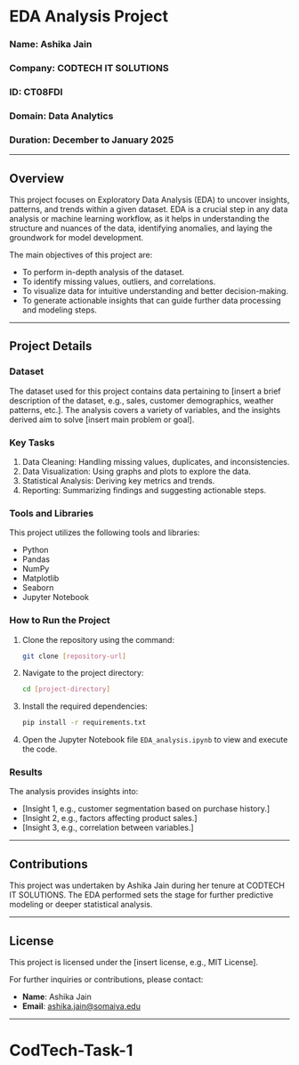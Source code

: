 # EDA Analysis Project

### Name: Ashika Jain  
### Company: CODTECH IT SOLUTIONS
### ID: CT08FDI
### Domain: Data Analytics
### Duration: December to January 2025

---

## Overview
This project focuses on Exploratory Data Analysis (EDA) to uncover insights, patterns, and trends within a given dataset. EDA is a crucial step in any data analysis or machine learning workflow, as it helps in understanding the structure and nuances of the data, identifying anomalies, and laying the groundwork for model development.

The main objectives of this project are:
- To perform in-depth analysis of the dataset.
- To identify missing values, outliers, and correlations.
- To visualize data for intuitive understanding and better decision-making.
- To generate actionable insights that can guide further data processing and modeling steps.

---

## Project Details

### Dataset
The dataset used for this project contains data pertaining to [insert a brief description of the dataset, e.g., sales, customer demographics, weather patterns, etc.]. The analysis covers a variety of variables, and the insights derived aim to solve [insert main problem or goal].

### Key Tasks
1. Data Cleaning: Handling missing values, duplicates, and inconsistencies.
2. Data Visualization: Using graphs and plots to explore the data.
3. Statistical Analysis: Deriving key metrics and trends.
4. Reporting: Summarizing findings and suggesting actionable steps.

### Tools and Libraries
This project utilizes the following tools and libraries:
- Python
- Pandas
- NumPy
- Matplotlib
- Seaborn
- Jupyter Notebook

### How to Run the Project
1. Clone the repository using the command:
   ```bash
   git clone [repository-url]
   ```
2. Navigate to the project directory:
   ```bash
   cd [project-directory]
   ```
3. Install the required dependencies:
   ```bash
   pip install -r requirements.txt
   ```
4. Open the Jupyter Notebook file `EDA_analysis.ipynb` to view and execute the code.

### Results
The analysis provides insights into:
- [Insight 1, e.g., customer segmentation based on purchase history.]
- [Insight 2, e.g., factors affecting product sales.]
- [Insight 3, e.g., correlation between variables.]

---

## Contributions
This project was undertaken by Ashika Jain during her tenure at CODTECH IT SOLUTIONS. The EDA performed sets the stage for further predictive modeling or deeper statistical analysis.

---

## License
This project is licensed under the [insert license, e.g., MIT License].

For further inquiries or contributions, please contact:
- **Name**: Ashika Jain
- **Email**: ashika.jain@somaiya.edu

---

# CodTech-Task-1
